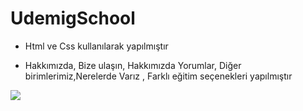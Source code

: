 ﻿# UdemigSchool

- Html ve Css kullanılarak yapılmıştır

- Hakkımızda, Bize ulaşın, Hakkımızda Yorumlar, Diğer birimlerimiz,Nerelerde Varız , Farklı eğitim seçenekleri yapılmıştır

![](screen.gif)
